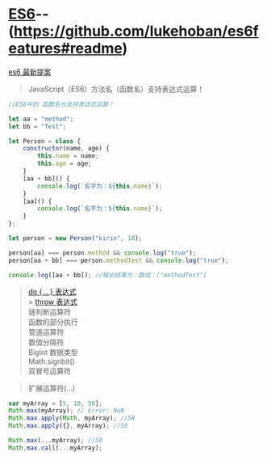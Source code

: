 # [ES6](http://es6.ruanyifeng.com/)--(https://github.com/lukehoban/es6features#readme)

[es6 最新提案](http://es6.ruanyifeng.com/#docs/proposals)

> JavaScript（ES6）方法名（函数名）支持表达式运算！

```javascript
//ES6中的 函数名也支持表达式运算！

let aa = "method";
let bb = "Test";

let Person = class {
    constructor(name, age) {
        this.name = name;
        this.age = age;
    }
    [aa + bb]() {
        console.log(`名字为：${this.name}`);
    }
    [aa]() {
        console.log(`名字为：${this.name}`);
    }
};

let person = new Person("kirin", 18);

person[aa] === person.method && console.log("true");
person[aa + bb] === person.methodTest && console.log("true");

console.log([aa + bb]); //输出结果为：数组：["methodTest"]
```

> [do { .. } 表达式](http://es6.ruanyifeng.com/#docs/proposals#do-%E8%A1%A8%E8%BE%BE%E5%BC%8F)<br> > [throw 表达式](http://es6.ruanyifeng.com/#docs/proposals#throw-%E8%A1%A8%E8%BE%BE%E5%BC%8F)<br>
> 链判断运算符<br>
> 函数的部分执行<br>
> 管道运算符<br>
> 数值分隔符<br>
> BigInt 数据类型<br>
> Math.signbit()<br>
> 双冒号运算符<br>

> 扩展运算符(…)

```javascript
var myArray = [5, 10, 50];
Math.max(myArray); // Error: NaN
Math.max.apply(Math, myArray); //50
Math.max.apply({}, myArray); //50

Math.max(...myArray); //50
Math.max.call(...myArray);
```
